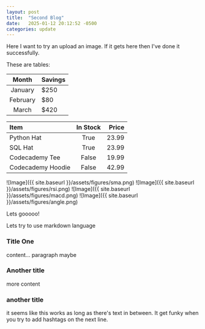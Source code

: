 ```yaml
---
layout: post
title:  "Second Blog"
date:   2025-01-12 20:12:52 -0500
categories: update
---
```



Here I want to try an upload an image. If it gets here then I've done it successfully.

These are tables: 

| Month | Savings |
| :-: | ------ |
| January | $250 |
| February | $80 |
| March | $420 |

| Item              | In Stock | Price |
| :---------------- | :------: | ----: |
| Python Hat        |   True   | 23.99 |
| SQL Hat           |   True   | 23.99 |
| Codecademy Tee    |  False   | 19.99 |
| Codecademy Hoodie |  False   | 42.99 |


![Image]({{ site.baseurl }}/assets/figures/sma.png)
![Image]({{ site.baseurl }}/assets/figures/rsi.png)
![Image]({{ site.baseurl }}/assets/figures/macd.png)
![Image]({{ site.baseurl }}/assets/figures/angle.png)



Lets gooooo!

Lets try to use markdown language

### Title One

content... paragraph maybe


### Another title

more content

### another title

it seems like this works as long as there's text in between. It get funky when you try to add hashtags on the next line.